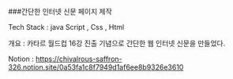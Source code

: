 ###간단한 인터넷 신문 페이지 제작

Tech Stack : java Script , Css , Html

개요 : 카타르 월드컵 16강 진출 기념으로 간단한 웹 인터넷 신문을 만들었다.

Notion : https://chivalrous-saffron-326.notion.site/0a53fa1c8f7949d1af6ee8b9326e3610
